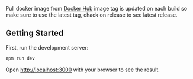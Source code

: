 Pull docker image from [Docker Hub](https://hub.docker.com/repository/docker/ndeta100/myportfolio/general) image tag is updated on each build so make sure to use the latest tag, chack on release to see latest release.

## Getting Started

First, run the development server:

```bash
npm run dev
```

Open [http://localhost:3000](http://localhost:3000) with your browser to see the result.

